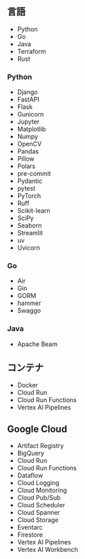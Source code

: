 ## 言語
- Python
- Go
- Java
- Terraform
- Rust

### Python
- Django
- FastAPI
- Flask
- Gunicorn
- Jupyter
- Matplotlib
- Numpy
- OpenCV
- Pandas
- Pillow
- Polars
- pre-commit
- Pydantic
- pytest
- PyTorch
- Ruff
- Scikit-learn
- SciPy
- Seaborn
- Streamlit
- uv
- Uvicorn

### Go
- Air
- Gin
- GORM
- hammer
- Swaggo

### Java
- Apache Beam

## コンテナ
- Docker
- Cloud Run
- Cloud Run Functions
- Vertex AI Pipelines

## Google Cloud
- Artifact Registry
- BigQuery
- Cloud Run
- Cloud Run Functions
- Dataflow
- Cloud Logging
- Cloud Monitoring
- Cloud Pub/Sub
- Cloud Scheduler
- Cloud Spanner
- Cloud Storage
- Eventarc
- Firestore
- Vertex AI Pipelines
- Vertex AI Workbench
